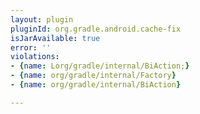 ```yaml
---
layout: plugin
pluginId: org.gradle.android.cache-fix
isJarAvailable: true
error: ''
violations:
- {name: Lorg/gradle/internal/BiAction;}
- {name: org/gradle/internal/Factory}
- {name: org/gradle/internal/BiAction}

---
```

